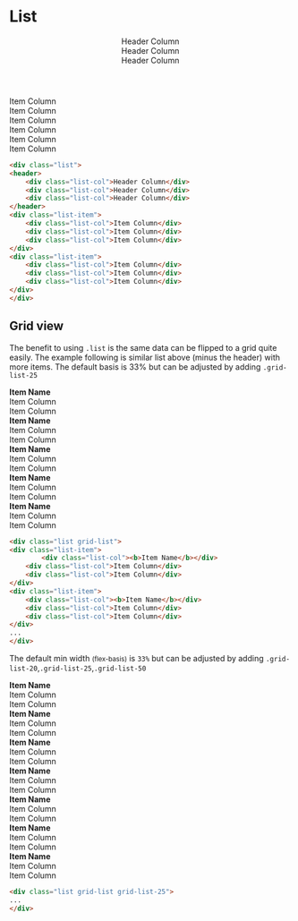 # List


<div class="list">
    <header>
        <div class="list-col">Header Column</div>
        <div class="list-col">Header Column</div>
        <div class="list-col">Header Column</div>
    </header>
    <div class="list-item">
        <div class="list-col">Item Column</div>
        <div class="list-col">Item Column</div>
        <div class="list-col">Item Column</div>
    </div>
    <div class="list-item">
        <div class="list-col">Item Column</div>
        <div class="list-col">Item Column</div>
        <div class="list-col">Item Column</div>
    </div>
</div>

```html
<div class="list">
<header>
    <div class="list-col">Header Column</div>
    <div class="list-col">Header Column</div>
    <div class="list-col">Header Column</div>
</header>
<div class="list-item">
    <div class="list-col">Item Column</div>
    <div class="list-col">Item Column</div>
    <div class="list-col">Item Column</div>
</div>
<div class="list-item">
    <div class="list-col">Item Column</div>
    <div class="list-col">Item Column</div>
    <div class="list-col">Item Column</div>
</div>
</div>
```

<h2>Grid view</h2>
<p>The benefit to using <code>.list</code> is the same data can be flipped to a grid quite easily. The example following is similar list above (minus the header) with more items. The default basis is 33% but can be adjusted by adding <code>.grid-list-25</code></p>

<div class="list grid-list">
    <div class="list-item">
        <div class="list-col"><b>Item Name</b></div>
        <div class="list-col">Item Column</div>
        <div class="list-col">Item Column</div>
    </div>
    <div class="list-item">
        <div class="list-col"><b>Item Name</b></div>
        <div class="list-col">Item Column</div>
        <div class="list-col">Item Column</div>
    </div>
    <div class="list-item">
        <div class="list-col"><b>Item Name</b></div>
        <div class="list-col">Item Column</div>
        <div class="list-col">Item Column</div>
    </div>
    <div class="list-item">
        <div class="list-col"><b>Item Name</b></div>
        <div class="list-col">Item Column</div>
        <div class="list-col">Item Column</div>
    </div>
    <div class="list-item">
        <div class="list-col"><b>Item Name</b></div>
        <div class="list-col">Item Column</div>
        <div class="list-col">Item Column</div>
    </div>
</div>

```html
<div class="list grid-list">
<div class="list-item">
        <div class="list-col"><b>Item Name</b></div>
    <div class="list-col">Item Column</div>
    <div class="list-col">Item Column</div>
</div>
<div class="list-item">
    <div class="list-col"><b>Item Name</b></div>
    <div class="list-col">Item Column</div>
    <div class="list-col">Item Column</div>
</div>
...
</div>
```

<p>The default min width <small class="sub-note">(flex-basis)</small> is <code>33%</code> but can be adjusted by adding <code>.grid-list-20</code>,<code>.grid-list-25</code>,<code>.grid-list-50</code></p>

<div class="list grid-list grid-list-25">
    <div class="list-item">
        <div class="list-col"><b>Item Name</b></div>
        <div class="list-col">Item Column</div>
        <div class="list-col">Item Column</div>
    </div>
    <div class="list-item">
        <div class="list-col"><b>Item Name</b></div>
        <div class="list-col">Item Column</div>
        <div class="list-col">Item Column</div>
    </div>
    <div class="list-item">
        <div class="list-col"><b>Item Name</b></div>
        <div class="list-col">Item Column</div>
        <div class="list-col">Item Column</div>
    </div>
    <div class="list-item">
        <div class="list-col"><b>Item Name</b></div>
        <div class="list-col">Item Column</div>
        <div class="list-col">Item Column</div>
    </div>
    <div class="list-item">
        <div class="list-col"><b>Item Name</b></div>
        <div class="list-col">Item Column</div>
        <div class="list-col">Item Column</div>
    </div>
    <div class="list-item">
        <div class="list-col"><b>Item Name</b></div>
        <div class="list-col">Item Column</div>
        <div class="list-col">Item Column</div>
    </div>
    <div class="list-item">
        <div class="list-col"><b>Item Name</b></div>
        <div class="list-col">Item Column</div>
        <div class="list-col">Item Column</div>
    </div>
</div>

```html
<div class="list grid-list grid-list-25">
...
</div>
```